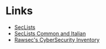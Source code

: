 # Links

- [SecLists](https://github.com/danielmiessler/SecLists)
- [SecLists Common and Italian](https://github.com/danielmiessler/SecLists/blob/master/Discovery/Web-Content/common-and-italian.txt)
- [Rawsec's CyberSecurity Inventory](https://inventory.raw.pm/tools.html)